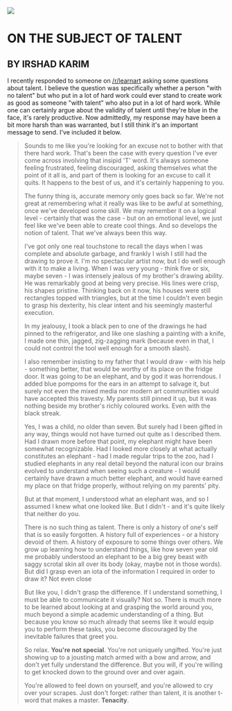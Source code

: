 <img src='https://d15v304a6xpq4b.cloudfront.net/lesson_images/5811beb1.jpg' />

# ON THE SUBJECT OF TALENT

## BY IRSHAD KARIM

I recently responded to someone on [/r/learnart](https://reddit.com/r/learnart) asking some questions about talent. I believe the question was specifically whether a person "with no talent" but who put in a lot of hard work could ever stand to create work as good as someone "with talent" who also put in a lot of hard work. While one can certainly argue about the validity of talent until they're blue in the face, it's rarely productive. Now admittedly, my response may have been a bit more harsh than was warranted, but I still think it's an important message to send. I've included it below.

> Sounds to me like you're looking for an excuse not to bother with that there hard work. That's been the case with every question I've ever come across involving that insipid 'T' word. It's always someone feeling frustrated, feeling discouraged, asking themselves what the point of it all is, and part of them is looking for an excuse to call it quits. It happens to the best of us, and it's certainly happening to you.
> 
> The funny thing is, accurate memory only goes back so far. We're not great at remembering what it really was like to be awful at something, once we've developed some skill. We may remember it on a logical level - certainly that was the case - but on an emotional level, we just feel like we've been able to create cool things. And so develops the notion of talent. That we've always been this way.
> 
> I've got only one real touchstone to recall the days when I was complete and absolute garbage, and frankly I wish I still had the drawing to prove it. I'm no spectacular artist now, but I do well enough with it to make a living. When I was very young - think five or six, maybe seven - I was intensely jealous of my brother's drawing ability. He was remarkably good at being very precise. His lines were crisp, his shapes pristine. Thinking back on it now, his houses were still rectangles topped with triangles, but at the time I couldn't even begin to grasp his dexterity, his clear intent and his seemingly masterful execution.
> 
> In my jealousy, I took a black pen to one of the drawings he had pinned to the refrigerator, and like one slashing a painting with a knife, I made one thin, jagged, zig-zagging mark (because even in that, I could not control the tool well enough for a smooth slash).
> 
> I also remember insisting to my father that I would draw - with his help - something better, that would be worthy of its place on the fridge door. It was going to be an elephant, and by god it was horrendous. I added blue pompoms for the ears in an attempt to salvage it, but surely not even the mixed media nor modern art communities would have accepted this travesty. My parents still pinned it up, but it was nothing beside my brother's richly coloured works. Even with the black streak.
> 
> Yes, I was a child, no older than seven. But surely had I been gifted in any way, things would not have turned out quite as I described them. Had I drawn more before that point, my elephant might have been somewhat recognizable. Had I looked more closely at what actually constitutes an elephant - had I made regular trips to the zoo, had I studied elephants in any real detail beyond the natural icon our brains evolved to understand when seeing such a creature - I would certainly have drawn a much better elephant, and would have earned my place on that fridge properly, without relying on my parents' pity.
> 
> But at that moment, I understood what an elephant was, and so I assumed I knew what one looked like. But I didn't - and it's quite likely that neither do you.
> 
> There is no such thing as talent. There is only a history of one's self that is so easily forgotten. A history full of experiences - or a history devoid of them. A history of exposure to some things over others. We grow up learning how to understand things, like how seven year old me probably understood an elephant to be a big grey beast with saggy scrotal skin all over its body (okay, maybe not in those words). But did I grasp even an iota of the information I required in order to draw it? Not even close
> 
> But like you, I didn't grasp the difference. If I understand something, I must be able to communicate it visually? Not so. There is much more to be learned about looking at and grasping the world around you, much beyond a simple academic understanding of a thing. But because you know so much already that seems like it would equip you to perform these tasks, you become discouraged by the inevitable failures that greet you.
> 
> So relax. **You're not special**. You're not uniquely ungifted. You're just showing up to a jousting match armed with a bow and arrow, and don't yet fully understand the difference. But you will, if you're willing to get knocked down to the ground over and over again.
> 
> You're allowed to feel down on yourself, and you're allowed to cry over your scrapes. Just don't forget: rather than talent, it is another t-word that makes a master. **Tenacity**.
